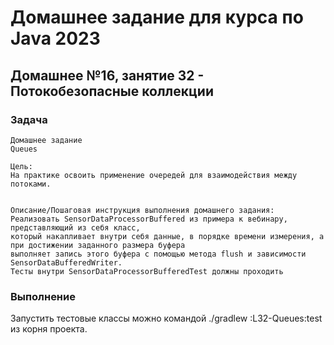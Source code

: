 
# Домашнее задание для курса по Java 2023
## Домашнее №16, занятие 32 - Потокобезопасные коллекции
### Задача

    Домашнее задание
    Queues
    
    Цель:
    На практике освоить применение очередей для взаимодействия между потоками.
    
    
    Описание/Пошаговая инструкция выполнения домашнего задания:
    Реализовать SensorDataProcessorBuffered из примера к вебинару, представляющий из себя класс,
    который накапливает внутри себя данные, в порядке времени измерения, а при достижении заданного размера буфера
    выполняет запись этого буфера с помощью метода flush и зависимости SensorDataBufferedWriter.
    Тесты внутри SensorDataProcessorBufferedTest должны проходить

### Выполнение
Запустить тестовые классы можно командой ./gradlew :L32-Queues:test из корня проекта.
